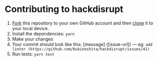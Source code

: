 # Contributing to hackdisrupt

1. [Fork](https://help.github.com/articles/fork-a-repo/) this repository to your own GitHub account and then [clone](https://help.github.com/articles/cloning-a-repository/) it to your local device.
2. Install the dependencies: `yarn`
3. Make your changes
4. Your commit should look like this: [message] ([issue-url]) — eg: `add linter (https://github.com/bukinoshita/hackdisrupt/issues/41)`
5. Run tests: `yarn test`
